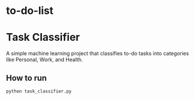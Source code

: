 # to-do-list

# Task Classifier

A simple machine learning project that classifies to-do tasks into categories like Personal, Work, and Health.

## How to run
```bash
python task_classifier.py
